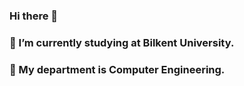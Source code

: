 ### Hi there 👋
### 🔭 I’m currently studying at Bilkent University.
### 🌱 My department is Computer Engineering.
<!--
**berfinortulu/berfinortulu** is a ✨ _special_ ✨ repository because its `README.md` (this file) appears on your GitHub profile.

Here are some ideas to get you started:

- 🔭 I’m currently studying in Bilkent University 
- 🌱 My department is computer engineering

-->
